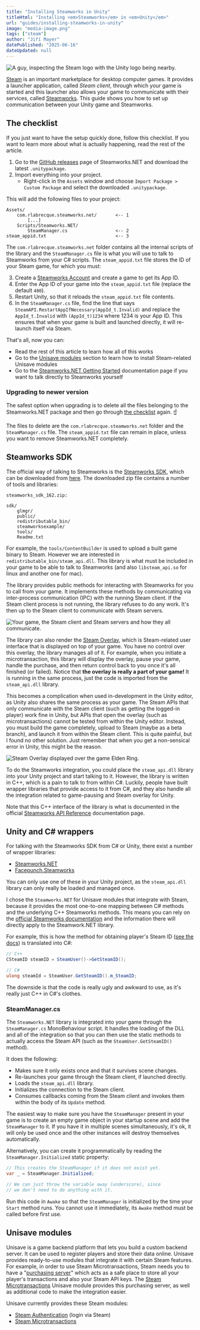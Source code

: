 ```yaml
---
title: "Installing Steamworks in Unity"
titleHtml: "Installing <em>Steamworks</em> in <em>Unity</em>"
url: "guides/installing-steamworks-in-unity"
image: "media-image.png"
tags: ["steam"]
author: "Jiří Mayer"
datePublished: "2025-06-16"
dateUpdated: null
---
```


<img src="hero-image.png" alt="A guy, inspecting the Steam logo with the Unity logo being nearby.">

[Steam](https://store.steampowered.com/) is an important marketplace for desktop computer games. It provides a launcher application, called *Steam client*, through which your game is started and this launcher also allows your game to communicate with their services, called [Steamworks](https://partner.steamgames.com/). This guide shows you how to set up communication between your Unity game and Steamworks.


## The checklist

If you just want to have the setup quickly done, follow this checklist. If you want to learn more about what is actually happening, read the rest of the article.

1. Go to the [GitHub releases](https://github.com/rlabrecque/Steamworks.NET/releases) page of Steamworks.NET and download the latest `.unitypackage`.
2. Import everything into your project.
    - Right-click in the `Assets` window and choose `Import Package > Custom Package` and select the downloaded `.unitypackage`.

This will add the following files to your project:

```
Assets/
    com.rlabrecque.steamworks.net/       <-- 1
        [...]
    Scripts/Steamworks.NET/
        SteamManager.cs                  <-- 2
steam_appid.txt                          <-- 3
```

The `com.rlabrecque.steamworks.net` folder contains all the internal scripts of the library and the `SteamManager.cs` file is what you will use to talk to Steamworks from your C# scripts. The `steam_appid.txt` file stores the ID of your Steam game, for which you must:

3. Create a [Steamworks Account](https://partner.steamgames.com/doc/gettingstarted) and create a game to get its App ID.
4. Enter the App ID of your game into the `steam_appid.txt` file (replace the default `480`).
5. Restart Unity, so that it reloads the `steam_appid.txt` file contents.
6. In the `SteamManager.cs` file, find the line that says `SteamAPI.RestartAppIfNecessary(AppId_t.Invalid)` and replace the `AppId_t.Invalid` with `(AppId_t)1234` where 1234 is your App ID. This ensures that when your game is built and launched directly, it will re-launch itself via Steam.

That's all, now you can:

- Read the rest of this article to learn how all of this works
- Go to the [Unisave modules](#unisave-modules) section to learn how to install Steam-related Unisave modules
- Go to the [Steamworks.NET Getting Started](https://steamworks.github.io/gettingstarted/) documentation page if you want to talk directly to Steamworks yourself


### Upgrading to newer version

The safest option when upgrading is to delete all the files belonging to the Steamworks.NET package and then go through [the checklist](#the-checklist) again. ☝️

The files to delete are the `com.rlabrecque.steamworks.net` folder and the `SteamManager.cs` file. The `steam_appid.txt` file can remain in place, unless you want to remove Steamworks.NET completely.


## Steamworks SDK

The official way of talking to Steamworks is the [Steamworks SDK](https://partner.steamgames.com/doc/sdk), which can be downloaded from [here](https://partner.steamgames.com/downloads/list). The downloaded zip file contains a number of tools and libraries:

```
steamworks_sdk_162.zip:

sdk/
    glmgr/
    public/
    redistributable_bin/
    steamworksexample/
    tools/
    Readme.txt
```

For example, the `tools/ContentBuilder` is used to upload a built game binary to Steam. However we are interested in `redistributable_bin/steam_api.dll`. This library is what must be included in your game to be able to talk to Steamworks (and also `libsteam_api.so` for linux and another one for mac).

The library provides public methods for interacting with Steamworks for you to call from your game. It implements these methods by communicating via inter-process communication (IPC) with the running Steam client. If the Steam client process is not running, the library refuses to do any work. It's then up to the Steam client to communicate with Steam servers.

<!-- https://drive.google.com/file/d/1CRZQYzwO3LHWV34yi8bimTnevfJPw-7W/view?usp=drive_link -->
<img src="steam-client-communication.png" alt="Your game, the Steam client and Steam servers and how they all communicate." />

The library can also render the [Steam Overlay](https://partner.steamgames.com/doc/features/overlay), which is Steam-related user interface that is displayed on top of your game. You have no control over this overlay, the library manages all of it. For example, when you initiate a microtransaction, this library will display the overlay, pause your game, handle the purchase, and then return control back to you once it's all finished (or failed). Notice that **the overlay is really a part of your game!** It is running in the same process, just the code is imported from the `steam_api.dll` library.

This becomes a complication when used in-development in the Unity editor, as Unity also shares the same process as your game. The Steam APIs that only communicate with the Steam client (such as getting the logged-in player) work fine in Unity, but APIs that open the overlay (such as microtransactions) cannot be tested from within the Unity editor. Instead, you must build the game completely, upload to Steam (maybe as a beta branch), and launch it from within the Steam client. This is quite painful, but I found no other solution. Just remember that when you get a non-sensical error in Unity, this might be the reason.

<img src="steam-overlay.jpg" alt="Steam Overlay displayed over the game Elden Ring." />

To do the Steamworks integration, you could place the `steam_api.dll` library into your Unity project and start talking to it. However, the library is written in C++, which is a pain to talk to from within C#. Luckily, people have built wrapper libraries that provide access to it from C#, and they also handle all the integration related to game-pausing and Steam overlay for Unity.

Note that this C++ interface of the library is what is documented in the official [Steamworks API Reference](https://partner.steamgames.com/doc/api) documentation page.


## Unity and C# wrappers

For talking with the Steamworks SDK from C# or Unity, there exist a number of wrapper libraries:

- [Steamworks.NET](https://github.com/rlabrecque/Steamworks.NET)
- [Facepunch.Steamworks](https://github.com/Facepunch/Facepunch.Steamworks)

You can only use one of these in your Unity project, as the `steam_api.dll` library can only really be loaded and managed once.

I chose the `Steamworks.NET` for Unisave modules that integrate with Steam, because it provides the most one-to-one mapping between C# methods and the underlying C++ Steamworks methods. This means you can rely on the [official Steamworks documentation](https://partner.steamgames.com/doc/api) and the information there will directly apply to the Steamwork.NET library.

For example, this is how the method for obtaining player's Steam ID ([see the docs](https://partner.steamgames.com/doc/api/ISteamUser#GetSteamID)) is translated into C#:

```csharp
// C++
CSteamID steamID = SteamUser()->GetSteamID();

// C#
ulong steamId = SteamUser.GetSteamID().m_SteamID;
```

The downside is that the code is really ugly and awkward to use, as it's really just C++ in C#'s clothes.


### SteamManager.cs

The `Steamworks.NET` library is integrated into your game through the `SteamManager.cs` MonoBehaviour script. It handles the loading of the DLL and all of the integration so that you can then use the static methods to actually access the Steam API (such as the `SteamUser.GetSteamID()` method).

It does the following:

- Makes sure it only exists once and that it survives scene changes.
- Re-launches your game through the Steam client, if launched directly.
- Loads the `steam_api.dll` library.
- Initializes the connection to the Steam client.
- Consumes callbacks coming from the Steam client and invokes them within the body of its `Update` method.

The easiest way to make sure you have the `SteamManager` present in your game is to create an empty game object in your startup scene and add the `SteamManager` to it. If you have it in multiple scenes simultaneously, it's ok, it will only be used once and the other instances will destroy themselves automatically.

Alternatively, you can create it programmatically by reading the `SteamManager.Initialized` static property:

```csharp
// This creates the SteamManager if it does not exist yet.
var _ = SteamManager.Initialized;

// We can just throw the variable away (underscore), since
// we don't need to do anything with it.
```

Run this code in `Awake` so that the `SteamManager` is initialized by the time your `Start` method runs. You cannot use it immediately, its `Awake` method must be called before first use.


## Unisave modules

Unisave is a game backend platform that lets you build a custom backend server. It can be used to register players and store their data online. Unisave provides ready-to-use modules that integrate it with certain Steam features. For example, in order to use Steam Microtransactions, Steam needs you to have a "[purchasing server](https://partner.steamgames.com/doc/features/microtransactions/implementation#3)" which acts as a safe place to store all your player's transactions and also your Steam API keys. The [Steam Microtransactions](../../docs/steam-microtransactions/steam-microtransactions.md) Unisave module provides this purchasing server, as well as additional code to make the integration easier.

Unisave currently provides these Steam modules:

- [Steam Authentication](../../docs/steam-authentication.md) (login via Steam)
- [Steam Microtransactions](../../docs/steam-microtransactions/steam-microtransactions.md)
